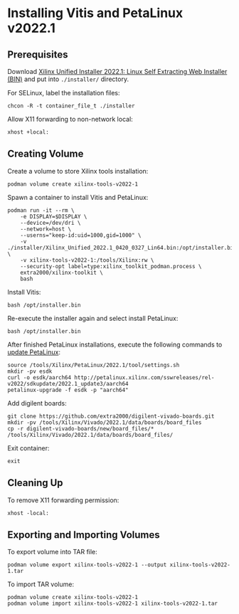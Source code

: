 # Installing Vitis and PetaLinux v2022.1


## Prerequisites

Download [Xilinx Unified Installer 2022.1: Linux Self Extracting Web Installer (BIN)](https://www.xilinx.com/support/download.html) and put into `./installer/` directory.

For SELinux, label the installation files:
```
chcon -R -t container_file_t ./installer
```

Allow X11 forwarding to non-network local:
```
xhost +local:
```


## Creating Volume

Create a volume to store Xilinx tools installation:
```
podman volume create xilinx-tools-v2022-1
```

Spawn a container to install Vitis and PetaLinux:
```
podman run -it --rm \
    -e DISPLAY=$DISPLAY \
    --device=/dev/dri \
    --network=host \
    --userns="keep-id:uid=1000,gid=1000" \
    -v ./installer/Xilinx_Unified_2022.1_0420_0327_Lin64.bin:/opt/installer.bin \
    -v xilinx-tools-v2022-1:/tools/Xilinx:rw \
    --security-opt label=type:xilinx_toolkit_podman.process \
    extra2000/xilinx-toolkit \
    bash
```

Install Vitis:
```
bash /opt/installer.bin
```

Re-execute the installer again and select install PetaLinux:
```
bash /opt/installer.bin
```

After finished PetaLinux installations, execute the following commands to [update PetaLinux](https://www.xilinx.com/content/dam/xilinx/support/download/plnx/Petalinux_Tool_Upgrade_2022.1_update3.txt):
```
source /tools/Xilinx/PetaLinux/2022.1/tool/settings.sh
mkdir -pv esdk
curl -o esdk/aarch64 http://petalinux.xilinx.com/sswreleases/rel-v2022/sdkupdate/2022.1_update3/aarch64
petalinux-upgrade -f esdk -p "aarch64"
```

Add digilent boards:
```
git clone https://github.com/extra2000/digilent-vivado-boards.git
mkdir -pv /tools/Xilinx/Vivado/2022.1/data/boards/board_files
cp -r digilent-vivado-boards/new/board_files/* /tools/Xilinx/Vivado/2022.1/data/boards/board_files/
```

Exit container:
```
exit
```


## Cleaning Up

To remove X11 forwarding permission:
```
xhost -local:
```


## Exporting and Importing Volumes

To export volume into TAR file:
```
podman volume export xilinx-tools-v2022-1 --output xilinx-tools-v2022-1.tar
```

To import TAR volume:
```
podman volume create xilinx-tools-v2022-1
podman volume import xilinx-tools-v2022-1 xilinx-tools-v2022-1.tar
```
